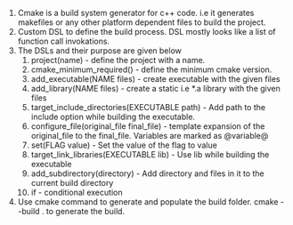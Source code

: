 1. Cmake is a build system generator for c++ code. i.e it generates makefiles or any other platform dependent files to build the project.
2. Custom DSL to define the build process. DSL mostly looks like a list of function call invokations.
3. The DSLs and their purpose are given below
   1. project(name) - define the project with a name.
   2. cmake_minimum_required() - define the minimum cmake version.
   3. add_executable(NAME files) - create executable with the given files
   4. add_library(NAME files) - create a static i.e *.a library with the given files
   5. target_include_directories(EXECUTABLE path) - Add path to the include option while building the executable.
   6. configure_file(original_file final_file) - template expansion of the original_file to the final_file. Variables are marked as @variable@
   7. set(FLAG value) - Set the value of the flag to value
   8. target_link_libraries(EXECUTABLE lib) - Use lib while building the executable
   9. add_subdirectory(directory) - Add directory and files in it to the current build directory
   10. if - conditional execution
4. Use cmake <folder> command to generate and populate the build folder. cmake --build . to generate the build.
   
